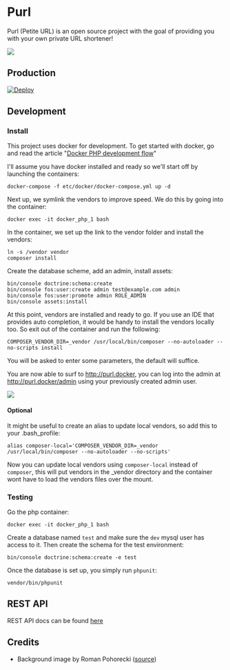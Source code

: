 Purl
====

Purl (Petite URL) is an open source project with the goal of providing you with your own private URL shortener!

![](https://goo.gl/HstQ5n)

## Production

[![Deploy](https://www.herokucdn.com/deploy/button.svg)](https://heroku.com/deploy)

## Development

### Install

This project uses docker for development. To get started with docker, go and read the article "[Docker PHP development flow](http://tech.yappa.be/docker-php-development)"

I'll assume you have docker installed and ready so we'll start off by launching the containers:

```
docker-compose -f etc/docker/docker-compose.yml up -d
```

Next up, we symlink the vendors to improve speed. We do this by going into the container:

```shell
docker exec -it docker_php_1 bash
```

In the container, we set up the link to the vendor folder and install the vendors:

```shell
ln -s /vendor vendor
composer install
```

Create the database scheme, add an admin, install assets:

```shell
bin/console doctrine:schema:create
bin/console fos:user:create admin test@example.com admin
bin/console fos:user:promote admin ROLE_ADMIN
bin/console assets:install
```

At this point, vendors are installed and ready to go. If you use an IDE that provides auto completion, it would be handy to install the vendors locally too. So exit out of the container and run the following:

```shell
COMPOSER_VENDOR_DIR=_vendor /usr/local/bin/composer --no-autoloader --no-scripts install
```

You will be asked to enter some parameters, the default will suffice.

You are now able to surf to http://purl.docker, you can log into the admin at http://purl.docker/admin using your previously created admin user.

![](https://goo.gl/uhNULT)

#### Optional

It might be useful to create an alias to update local vendors, so add this to your .bash_profile:

```shell
alias composer-local='COMPOSER_VENDOR_DIR=_vendor /usr/local/bin/composer --no-autoloader --no-scripts'
```

Now you can update local vendors using `composer-local` instead of `composer`, this will put vendors in the _vendor directory and the container wont have to load the vendors files over the mount.

### Testing

Go the php container:

```shell
docker exec -it docker_php_1 bash
```

Create a database named `test` and make sure the `dev` mysql user has access to it. Then create the schema for the test environment:

```shell
bin/console doctrine:schema:create -e test
```

Once the database is set up, you simply run `phpunit`:

```shell
vendor/bin/phpunit
```

## REST API

REST API docs can be found [here](http://docs.purl.apiary.io/#)

## Credits

- Background image by Roman Pohorecki ([source](https://www.pexels.com/photo/mountains-landscape-winter-snow-15382/))
